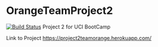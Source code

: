 # OrangeTeamProject2
[![Build Status](https://travis-ci.org/LuisMiguelRodriguez/OrangeTeamProject2.svg?branch=master)](https://travis-ci.org/LuisMiguelRodriguez/OrangeTeamProject2)
Project 2 for UCI BootCamp

Link to Project
https://project2teamorange.herokuapp.com/
